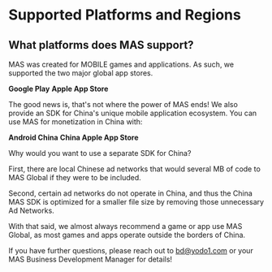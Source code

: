 # Supported Platforms and Regions

## What platforms does MAS support?

MAS was created for MOBILE games and applications. As such, we supported the two major global app stores.

**Google Play**                              **Apple App Store**

The good news is, that's not where the power of MAS ends! We also provide an SDK for China's unique mobile application ecosystem. You can use MAS for monetization in China with:

**Android China**                            **China Apple App Store**

Why would you want to use a separate SDK for China?

First, there are local Chinese ad networks that would several MB of code to MAS Global if they were to be included. 

Second, certain ad networks do not operate in China, and thus the China MAS SDK is optimized for a smaller file size by removing those unnecessary Ad Networks. 

With that said, we almost always recommend a game or app use MAS Global, as most games and apps operate outside the borders of China.

If you have further questions, please reach out to bd@yodo1.com or your MAS Business Development Manager for details!
